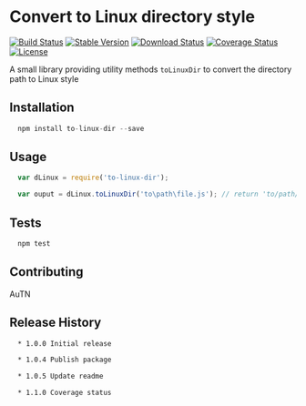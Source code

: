 # Convert to Linux directory style #

[![Build Status](https://img.shields.io/travis/autn/to-linux-dir/master.svg)](https://travis-ci.org/autn/to-linux-dir)
[![Stable Version](https://img.shields.io/npm/v/to-linux-dir.svg)](https://www.npmjs.com/package/to-linux-dir)
[![Download Status](https://img.shields.io/npm/dt/to-linux-dir.svg)](https://www.npmjs.com/package/to-linux-dir)
[![Coverage Status](https://coveralls.io/repos/github/autn/to-linux-dir/badge.svg)](https://coveralls.io/github/autn/to-linux-dir)
[![License](https://img.shields.io/github/license/autn/to-linux-dir.svg)](https://github.com/autn/to-linux-dir/master/LICENSE)

A small library providing utility methods `toLinuxDir` to convert the directory path to Linux style

## Installation

```js
  npm install to-linux-dir --save
```

## Usage

```js
  var dLinux = require('to-linux-dir');

  var ouput = dLinux.toLinuxDir('to\path\file.js'); // return 'to/path/file.js'
```

## Tests

```js
  npm test
```

## Contributing

AuTN

## Release History

```sh
  * 1.0.0 Initial release

  * 1.0.4 Publish package

  * 1.0.5 Update readme

  * 1.1.0 Coverage status
```
